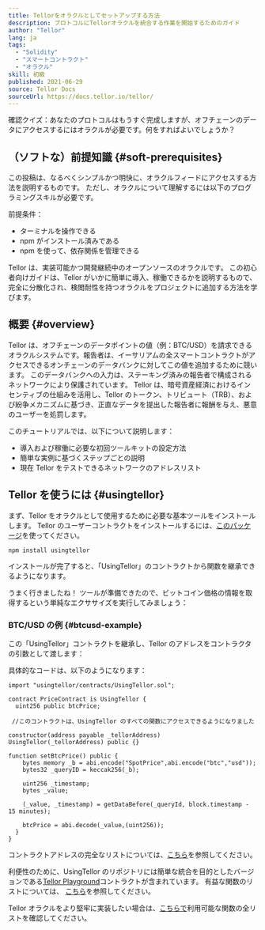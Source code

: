 ```yaml
---
title: Tellorをオラクルとしてセットアップする方法
description: プロトコルにTellorオラクルを統合する作業を開始するためのガイド
author: "Tellor"
lang: ja
tags:
  - "Solidity"
  - "スマートコントラクト"
  - "オラクル"
skill: 初級
published: 2021-06-29
source: Tellor Docs
sourceUrl: https://docs.tellor.io/tellor/
---
```


確認クイズ：あなたのプロトコルはもうすぐ完成しますが、オフチェーンのデータにアクセスするにはオラクルが必要です。何をすればよいでしょうか？

## （ソフトな）前提知識 {#soft-prerequisites}

この投稿は、なるべくシンプルかつ明快に、オラクルフィードにアクセスする方法を説明するものです。 ただし、オラクルについて理解するには以下のプログラミングスキルが必要です。

前提条件：

- ターミナルを操作できる
- npm がインストール済みである
- npm を使って、依存関係を管理できる

Tellor は、実装可能かつ開発継続中のオープンソースのオラクルです。 この初心者向けガイドは、Tellor がいかに簡単に導入、稼働できるかを説明するもので、完全に分散化され、検閲耐性を持つオラクルをプロジェクトに追加する方法を学びます。

## 概要 {#overview}

Tellor は、オフチェーンのデータポイントの値（例：BTC/USD）を請求できるオラクルシステムです。報告者は、イーサリアムの全スマートコントラクトがアクセスできるオンチェーンのデータバンクに対してこの値を追加するために競います。 このデータバンクへの入力は、ステーキング済みの報告者で構成されるネットワークにより保護されています。 Tellor は、暗号資産経済におけるインセンティブの仕組みを活用し、Tellor のトークン、トリビュート（TRB）、および紛争メカニズムに基づき、正直なデータを提出した報告者に報酬を与え、悪意のユーザーを処罰します。

このチュートリアルでは、以下について説明します：

- 導入および稼働に必要な初回ツールキットの設定方法
- 簡単な実例に基づくステップごとの説明
- 現在 Tellor をテストできるネットワークのアドレスリスト

## Tellor を使うには {#usingtellor}

まず、Tellor をオラクルとして使用するために必要な基本ツールをインストールします。 Tellor のユーザーコントラクトをインストールするには、[このパッケージ](https://github.com/tellor-io/usingtellor)を使ってください。

`npm install usingtellor`

インストールが完了すると、「UsingTellor」のコントラクトから関数を継承できるようになります。

うまく行きましたね！ ツールが準備できたので、ビットコイン価格の情報を取得するという単純なエクササイズを実行してみましょう：

### BTC/USD の例 {#btcusd-example}

この「UsingTellor」コントラクトを継承し、Tellor のアドレスをコントラクタの引数として渡します：

具体的なコードは、以下のようになります：

```solidity
import "usingtellor/contracts/UsingTellor.sol";

contract PriceContract is UsingTellor {
  uint256 public btcPrice;

 //このコントラクトは、UsingTellor のすべての関数にアクセスできるようになりました

constructor(address payable _tellorAddress) UsingTellor(_tellorAddress) public {}

function setBtcPrice() public {
    bytes memory _b = abi.encode("SpotPrice",abi.encode("btc","usd"));
    bytes32 _queryID = keccak256(_b);

    uint256 _timestamp;
    bytes _value;

    (_value, _timestamp) = getDataBefore(_queryId, block.timestamp - 15 minutes);

    btcPrice = abi.decode(_value,(uint256));
  }
}
```

コントラクトアドレスの完全なリストについては、[こちら](https://docs.tellor.io/tellor/the-basics/contracts-reference)を参照してください。

利便性のために、UsingTellor のリポジトリには簡単な統合を目的としたバージョンである[Tellor Playground](https://github.com/tellor-io/TellorPlayground)コントラクトが含まれています。 有益な関数のリストについては、 [こちら](https://github.com/tellor-io/sampleUsingTellor#tellor-playground)を参照してください。

Tellor オラクルをより堅牢に実装したい場合は、[こちらで](https://github.com/tellor-io/usingtellor/blob/master/README.md)利用可能な関数の全リストを確認してください。
